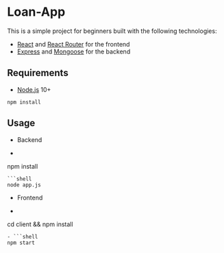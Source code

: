 # Loan-App
This is a simple project for beginners built with the following technologies:
- [React](https://facebook.github.io/react/) and [React Router](https://reacttraining.com/react-router/) for the frontend
- [Express](http://expressjs.com/) and [Mongoose](http://mongoosejs.com/) for the backend


## Requirements

- [Node.js](https://nodejs.org/en/) 10+

```shell
npm install
```


## Usage

- Backend
- ```shell
npm install
```
```shell
node app.js
```

- Frontend
- ```shell
cd client && npm install
```
- ```shell
npm start
```

